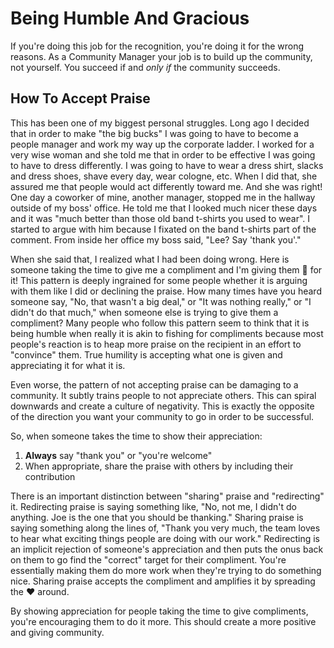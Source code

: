 # Being Humble And Gracious

If you're doing this job for the recognition, you're doing it for the wrong reasons. As a Community Manager your job is to build up the community, not yourself. You succeed if and *only if* the community succeeds.

## How To Accept Praise

This has been one of my biggest personal struggles. Long ago I decided that in order to make "the big bucks" I was going to have to become a people manager and work my way up the corporate ladder. I worked for a very wise woman and she told me that in order to be effective I was going to have to dress differently. I was going to have to wear a dress shirt, slacks and dress shoes, shave every day, wear cologne, etc. When I did that, she assured me that people would act differently toward me. And she was right! One day a coworker of mine, another manager, stopped me in the hallway outside of my boss' office. He told me that I looked much nicer these days and it was "much better than those old band t-shirts you used to wear". I started to argue with him because I fixated on the band t-shirts part of the comment. From inside her office my boss said, "Lee? Say 'thank you'."

When she said that, I realized what I had been doing wrong. Here is someone taking the time to give me a compliment and I'm giving them :poop: for it! This pattern is deeply ingrained for some people whether it is arguing with them like I did or declining the praise. How many times have you heard someone say, "No, that wasn't a big deal," or "It was nothing really," or "I didn't do that much," when someone else is trying to give them a compliment? Many people who follow this pattern seem to think that it is being humble when really it is akin to fishing for compliments because most people's reaction is to heap more praise on the recipient in an effort to "convince" them. True humility is accepting what one is given and appreciating it for what it is.

Even worse, the pattern of not accepting praise can be damaging to a community. It subtly trains people to not appreciate others. This can spiral downwards and create a culture of negativity. This is exactly the opposite of the direction you want your community to go in order to be successful.

So, when someone takes the time to show their appreciation:

1. **Always** say "thank you" or "you're welcome"
2. When appropriate, share the praise with others by including their contribution

There is an important distinction between "sharing" praise and "redirecting" it. Redirecting praise is saying something like, "No, not me, I didn't do anything. Joe is the one that you should be thanking." Sharing praise is saying something along the lines of, "Thank you very much, the team loves to hear what exciting things people are doing with our work." Redirecting is an implicit rejection of someone's appreciation and then puts the onus back on them to go find the "correct" target for their compliment. You're essentially making them do more work when they're trying to do something nice. Sharing praise accepts the compliment and amplifies it by spreading the :heart: around.

By showing appreciation for people taking the time to give compliments, you're encouraging them to do it more. This should create a more positive and giving community.
